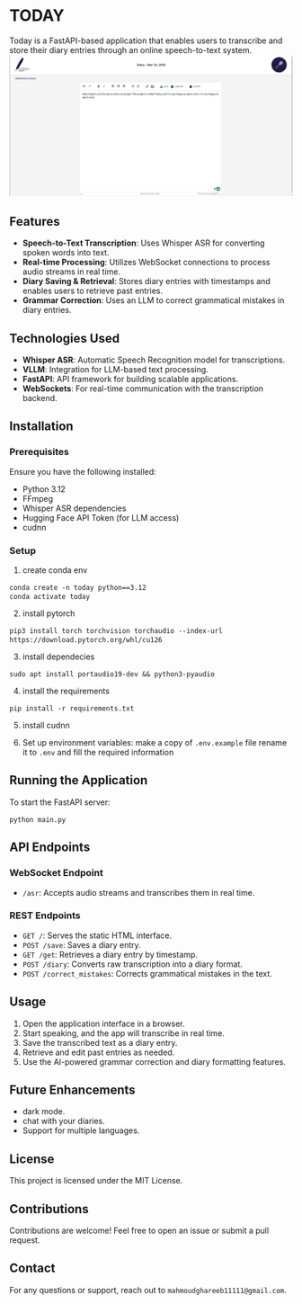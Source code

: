 # TODAY

Today is a FastAPI-based application that enables users to transcribe and store their diary entries through an online speech-to-text system. 
![Today Web App](src/web/static/app.png)
## Features
- **Speech-to-Text Transcription**: Uses Whisper ASR for converting spoken words into text.
- **Real-time Processing**: Utilizes WebSocket connections to process audio streams in real time.
- **Diary Saving & Retrieval**: Stores diary entries with timestamps and enables users to retrieve past entries.
- **Grammar Correction**: Uses an LLM to correct grammatical mistakes in diary entries.

## Technologies Used
- **Whisper ASR**: Automatic Speech Recognition model for transcriptions.
- **VLLM**: Integration for LLM-based text processing.
- **FastAPI**: API framework for building scalable applications.
- **WebSockets**: For real-time communication with the transcription backend.

## Installation
### Prerequisites
Ensure you have the following installed:
- Python 3.12
- FFmpeg
- Whisper ASR dependencies
- Hugging Face API Token (for LLM access)
- cudnn

### Setup
1. create conda env
```shell
conda create -n today python==3.12
conda activate today
```
2. install pytorch
```
pip3 install torch torchvision torchaudio --index-url https://download.pytorch.org/whl/cu126
```
3. install dependecies
```
sudo apt install portaudio19-dev && python3-pyaudio
```
4. install the requirements
```shell
pip install -r requirements.txt
```
5. install cudnn

6. Set up environment variables:
make a copy of `.env.example` file rename it to `.env` and fill the required information

## Running the Application
To start the FastAPI server:
```shell
python main.py
```

## API Endpoints
### WebSocket Endpoint
- `/asr`: Accepts audio streams and transcribes them in real time.

### REST Endpoints
- `GET /`: Serves the static HTML interface.
- `POST /save`: Saves a diary entry.
- `GET /get`: Retrieves a diary entry by timestamp.
- `POST /diary`: Converts raw transcription into a diary format.
- `POST /correct_mistakes`: Corrects grammatical mistakes in the text.

## Usage
1. Open the application interface in a browser.
2. Start speaking, and the app will transcribe in real time.
3. Save the transcribed text as a diary entry.
4. Retrieve and edit past entries as needed.
5. Use the AI-powered grammar correction and diary formatting features.

## Future Enhancements
- dark mode.
- chat with your diaries.
- Support for multiple languages.

## License
This project is licensed under the MIT License.

## Contributions
Contributions are welcome! Feel free to open an issue or submit a pull request.

## Contact
For any questions or support, reach out to `mahmoudghareeb11111@gmail.com`.



